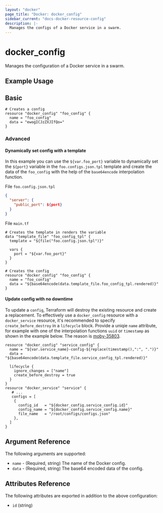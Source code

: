 ```yaml
---
layout: "docker"
page_title: "Docker: docker_config"
sidebar_current: "docs-docker-resource-config"
description: |-
  Manages the configs of a Docker service in a swarm.
---
```


# docker\_config

Manages the configuration of a Docker service in a swarm.

## Example Usage

## Basic
```hcl
# Creates a config
resource "docker_config" "foo_config" {
  name = "foo_config"
  data = "ewogICJzZXJIfQo="
}
```

### Advanced
#### Dynamically set config with a template
In this example you can use the `${var.foo_port}` variable to dynamically
set the `${port}` variable in the `foo.configs.json.tpl` template and create
the data of the `foo_config` with the help of the `base64encode` interpolation 
function.

File `foo.config.json.tpl`

```json
{
  "server": {
    "public_port": ${port}
  }
}
```

File `main.tf`

```hcl
# Creates the template in renders the variable
data "template_file" "foo_config_tpl" {
  template = "${file("foo.config.json.tpl")}"

  vars {
    port = "${var.foo_port}"
  }
}

# Creates the config
resource "docker_config" "foo_config" {
  name = "foo_config"
  data = "${base64encode(data.template_file.foo_config_tpl.rendered)}"
}
```

#### Update config with no downtime
To update a `config`, Terraform will destroy the existing resource and create a replacement. To effectively use a `docker_config` resource with a `docker_service` resource, it's recommended to specify `create_before_destroy` in a `lifecycle` block. Provide a uniqie `name` attribute, for example
with one of the interpolation functions `uuid` or `timestamp` as shown
in the example below. The reason is [moby-35803](https://github.com/moby/moby/issues/35803).

```hcl
resource "docker_config" "service_config" {
  name = "${var.service_name}-config-${replace(timestamp(),":", ".")}"
  data = "${base64encode(data.template_file.service_config_tpl.rendered)}"

  lifecycle {
    ignore_changes = ["name"]
    create_before_destroy = true
  }
}
resource "docker_service" "service" {
   # ...
   configs = [
    {
      config_id   = "${docker_config.service_config.id}"
      config_name = "${docker_config.service_config.name}"
      file_name   = "/root/configs/configs.json"
    },
  ]
}
```

## Argument Reference

The following arguments are supported:

* `name` - (Required, string) The name of the Docker config.
* `data` - (Required, string) The base64 encoded data of the config.


## Attributes Reference

The following attributes are exported in addition to the above configuration:

* `id` (string)
